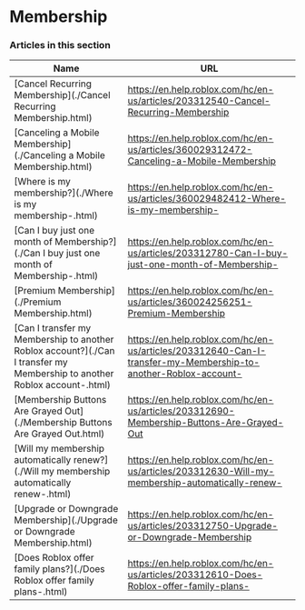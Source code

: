 # Membership  
### Articles in this section
Name|URL
-|-
[Cancel Recurring Membership](./Cancel Recurring Membership.html) |https://en.help.roblox.com/hc/en-us/articles/203312540-Cancel-Recurring-Membership
[Canceling a Mobile Membership](./Canceling a Mobile Membership.html) |https://en.help.roblox.com/hc/en-us/articles/360029312472-Canceling-a-Mobile-Membership
[Where is my membership?](./Where is my membership-.html) |https://en.help.roblox.com/hc/en-us/articles/360029482412-Where-is-my-membership-
[Can I buy just one month of Membership?](./Can I buy just one month of Membership-.html) |https://en.help.roblox.com/hc/en-us/articles/203312780-Can-I-buy-just-one-month-of-Membership-
[Premium Membership](./Premium Membership.html) |https://en.help.roblox.com/hc/en-us/articles/360024256251-Premium-Membership
[Can I transfer my Membership to another Roblox account?](./Can I transfer my Membership to another Roblox account-.html) |https://en.help.roblox.com/hc/en-us/articles/203312640-Can-I-transfer-my-Membership-to-another-Roblox-account-
[Membership Buttons Are Grayed Out](./Membership Buttons Are Grayed Out.html) |https://en.help.roblox.com/hc/en-us/articles/203312690-Membership-Buttons-Are-Grayed-Out
[Will my membership automatically renew?](./Will my membership automatically renew-.html) |https://en.help.roblox.com/hc/en-us/articles/203312630-Will-my-membership-automatically-renew-
[Upgrade or Downgrade Membership](./Upgrade or Downgrade Membership.html) |https://en.help.roblox.com/hc/en-us/articles/203312750-Upgrade-or-Downgrade-Membership
[Does Roblox offer family plans?](./Does Roblox offer family plans-.html) |https://en.help.roblox.com/hc/en-us/articles/203312610-Does-Roblox-offer-family-plans-